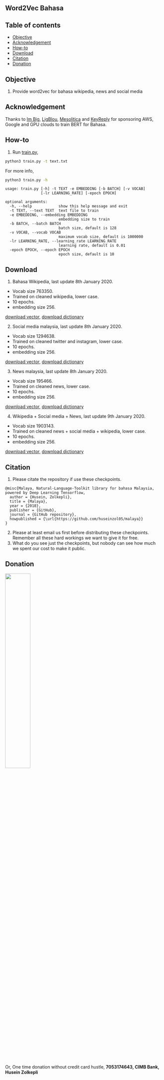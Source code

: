 ## Word2Vec Bahasa

## Table of contents
  * [Objective](#objective)
  * [Acknowledgement](#acknowledgement)
  * [How-to](#how-to)
  * [Download](#download)
  * [Citation](#citation)
  * [Donation](#donation)

## Objective

1. Provide word2vec for bahasa wikipedia, news and social media

## Acknowledgement

Thanks to [Im Big](https://www.facebook.com/imbigofficial/), [LigBlou](https://www.facebook.com/ligblou), [Mesolitica](https://mesolitica.com/) and [KeyReply](https://www.keyreply.com/) for sponsoring AWS, Google and GPU clouds to train BERT for Bahasa.

## How-to

1. Run [train.py](train.py),

```bash
python3 train.py -t text.txt
```

For more info,

```bash
python3 train.py -h
```

```text
usage: train.py [-h] -t TEXT -e EMBEDDING [-b BATCH] [-v VOCAB]
                [-lr LEARNING_RATE] [-epoch EPOCH]

optional arguments:
  -h, --help            show this help message and exit
  -t TEXT, --text TEXT  text file to train
  -e EMBEDDING, --embedding EMBEDDING
                        embedding size to train
  -b BATCH, --batch BATCH
                        batch size, default is 128
  -v VOCAB, --vocab VOCAB
                        maximum vocab size, default is 1000000
  -lr LEARNING_RATE, --learning_rate LEARNING_RATE
                        learning rate, default is 0.01
  -epoch EPOCH, --epoch EPOCH
                        epoch size, default is 10
```

## Download

1. Bahasa Wikipedia, last update 8th January 2020.

  - Vocab size 763350.
  - Trained on cleaned wikipedia, lower case.
  - 10 epochs.
  - embedding size 256.

[download vector](https://f000.backblazeb2.com/file/malaya-model/bert-bahasa/word2vec-wiki-ms-256.npy), [download dictionary](https://f000.backblazeb2.com/file/malaya-model/bert-bahasa/word2vec-wiki-ms-256.json)

2. Social media malaysia, last update 8th January 2020.

  - Vocab size 1294638.
  - Trained on cleaned twitter and instagram, lower case.
  - 10 epochs.
  - embedding size 256.

[download vector](https://f000.backblazeb2.com/file/malaya-model/bert-bahasa/word2vec-ms-socialmedia-256.npy), [download dictionary](https://f000.backblazeb2.com/file/malaya-model/bert-bahasa/word2vec-ms-socialmedia-256.json)

3. News malaysia, last update 8th January 2020.

  - Vocab size 195466.
  - Trained on cleaned news, lower case.
  - 10 epochs.
  - embedding size 256.

[download vector](https://f000.backblazeb2.com/file/malaya-model/bert-bahasa/word2vec-news-ms-256.npy), [download dictionary](https://f000.backblazeb2.com/file/malaya-model/bert-bahasa/word2vec-news-ms-256.json)

4. Wikipedia + Social media + News, last update 9th January 2020.

  - Vocab size 1903143.
  - Trained on cleaned news + social media + wikipedia, lower case.
  - 10 epochs.
  - embedding size 256.

[download vector](https://f000.backblazeb2.com/file/malaya-model/bert-bahasa/word2vec-combined-256.npy), [download dictionary](https://f000.backblazeb2.com/file/malaya-model/bert-bahasa/word2vec-combined-256.json)

## Citation

1. Please citate the repository if use these checkpoints.

```
@misc{Malaya, Natural-Language-Toolkit library for bahasa Malaysia, powered by Deep Learning Tensorflow,
  author = {Husein, Zolkepli},
  title = {Malaya},
  year = {2018},
  publisher = {GitHub},
  journal = {GitHub repository},
  howpublished = {\url{https://github.com/huseinzol05/malaya}}
}
```

2. Please at least email us first before distributing these checkpoints. Remember all these hard workings we want to give it for free.
3. What do you see just the checkpoints, but nobody can see how much we spent our cost to make it public.

## Donation

<a href="https://www.patreon.com/bePatron?u=7291337"><img src="https://static1.squarespace.com/static/54a1b506e4b097c5f153486a/t/58a722ec893fc0a0b7745b45/1487348853811/patreon+art.jpeg" width="40%"></a>

Or, One time donation without credit card hustle, **7053174643, CIMB Bank, Husein Zolkepli**